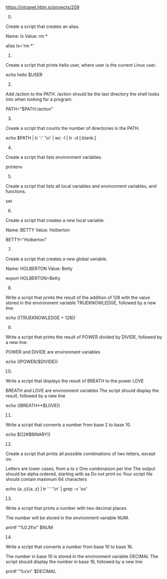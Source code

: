https://intranet.hbtn.io/projects/209

0.
Create a script that creates an alias.

Name: ls
Value: rm *

alias ls='rm *'

1.
Create a script that prints hello user, where user is the current Linux user.

echo hello $USER

2.
Add /action to the PATH. /action should be the last directory the shell looks into when looking for a program.

PATH="$PATH:/action"

3.
Create a script that counts the number of directories in the PATH.

echo $PATH | tr ':' '\n' | wc -l | tr -d [:blank:]

4.
Create a script that lists environment variables.

printenv

5.
Create a script that lists all local variables and environment variables, and functions.

set

6.
Create a script that creates a new local variable.

Name: BETTY
Value: Holberton

BETTY="Holberton"

7.
Create a script that creates a new global variable.

Name: HOLBERTON
Value: Betty

export HOLBERTON=Betty

8.

Write a script that prints the result of the addition of 128 with the value stored in the environment variable TRUEKNOWLEDGE, followed by a new line.

echo $(($TRUEKNOWLEDGE + 128))

9.

Write a script that prints the result of POWER divided by DIVIDE, followed by a new line.

POWER and DIVIDE are environment variables

echo $(($POWER/$DIVIDE))

10.
Write a script that displays the result of BREATH to the power LOVE

BREATH and LOVE are environment variables
The script should display the result, followed by a new line

echo $(($BREATH**$LOVE))

11.
Write a script that converts a number from base 2 to base 10.

echo $((2#$BINARY))

12.
Create a script that prints all possible combinations of two letters, except oo.

Letters are lower cases, from a to z
One combinaison per line
The output should be alpha ordered, starting with aa
Do not print oo
Your script file should contain maximum 64 characters

echo {a..z}{a..z} | tr ' ' '\n' | grep -v 'oo'

13.
Write a script that prints a number with two decimal places.

The number will be stored in the environment variable NUM.

printf  "%0.2f\n" $NUM

14.
Write a script that converts a number from base 10 to base 16.

The number in base 10 is stored in the environment variable DECIMAL
The script should display the number in base 16, followed by a new line

printf "%x\n" $DECIMAL
